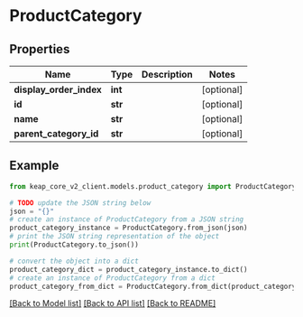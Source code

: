 # ProductCategory


## Properties

Name | Type | Description | Notes
------------ | ------------- | ------------- | -------------
**display_order_index** | **int** |  | [optional] 
**id** | **str** |  | [optional] 
**name** | **str** |  | [optional] 
**parent_category_id** | **str** |  | [optional] 

## Example

```python
from keap_core_v2_client.models.product_category import ProductCategory

# TODO update the JSON string below
json = "{}"
# create an instance of ProductCategory from a JSON string
product_category_instance = ProductCategory.from_json(json)
# print the JSON string representation of the object
print(ProductCategory.to_json())

# convert the object into a dict
product_category_dict = product_category_instance.to_dict()
# create an instance of ProductCategory from a dict
product_category_from_dict = ProductCategory.from_dict(product_category_dict)
```
[[Back to Model list]](../README.md#documentation-for-models) [[Back to API list]](../README.md#documentation-for-api-endpoints) [[Back to README]](../README.md)



